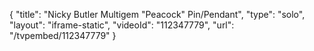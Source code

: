 {
    "title": "Nicky Butler Multigem \"Peacock\" Pin\/Pendant",
    "type": "solo",
    "layout": "iframe-static",
    "videoId": "112347779",
    "url": "\/tvpembed\/112347779"
}